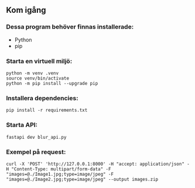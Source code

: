 ## Kom igång

### Dessa program behöver finnas installerade:
* Python
* pip

### Starta en virtuell miljö:
```console
python -m venv .venv
source venv/bin/activate
python -m pip install --upgrade pip
```

### Installera dependencies:
```console
pip install -r requirements.txt
```

### Starta API:
```console
fastapi dev blur_api.py
```

### Exempel på request:
```console
curl -X 'POST' 'http://127.0.0.1:8000' -H "accept: application/json" -H "Content-Type: multipart/form-data" -F "images=@./Image1.jpg;type=image/jpeg" -F "images=@./Image2.jpg;type=image/jpeg" --output images.zip
```

